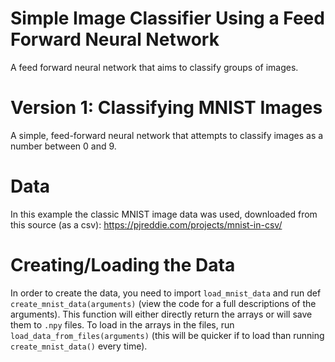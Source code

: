 # Simple Image Classifier Using a Feed Forward Neural Network
A feed forward neural network that aims to classify groups of images.
# Version 1: Classifying MNIST Images
A simple, feed-forward neural network that attempts to classify images as a number between 0 and 9. 
# Data
In this example the classic MNIST image data was used, downloaded from this source (as a csv): https://pjreddie.com/projects/mnist-in-csv/
# Creating/Loading the Data
In order to create the data, you need to import `load_mnist_data` and run def `create_mnist_data(arguments)` (view the code for a full descriptions of the arguments). This function will either directly return the arrays or will save them to `.npy` files. To load in the arrays in the files, run `load_data_from_files(arguments)` (this will be quicker if to load than running `create_mnist_data()` every time).
